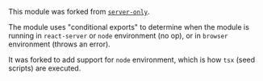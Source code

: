This module was forked from [`server-only`](https://www.npmjs.com/package/server-only?activeTab=code).

The module uses "conditional exports" to determine when the module is running in `react-server` or `node` environment (no op), or in `browser` environment (throws an error).

It was forked to add support for `node` environment, which is how `tsx` (seed scripts) are executed.
